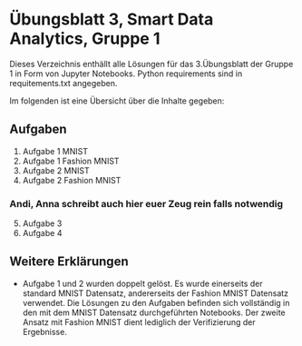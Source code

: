 
# Übungsblatt 3, Smart Data Analytics, Gruppe 1
Dieses Verzeichnis enthällt alle Lösungen für das 3.Übungsblatt der Gruppe 1 in Form von Jupyter Notebooks.
Python requirements sind in requitements.txt angegeben. 


Im folgenden ist eine Übersicht über die Inhalte gegeben:

## Aufgaben
1. Aufgabe 1 MNIST 
2. Aufgabe 1 Fashion MNIST
3. Aufgabe 2 MNIST
4. Aufgabe 2 Fashion MNIST
   
### Andi, Anna schreibt auch hier euer Zeug rein falls notwendig
5. Aufgabe 3
6. Aufgabe 4

## Weitere Erklärungen
- Aufgabe 1 und 2 wurden doppelt gelöst. Es wurde einerseits der standard MNIST Datensatz, andererseits der Fashion MNIST Datensatz verwendet. Die Lösungen zu den Aufgaben befinden sich vollständig in den mit dem MNIST Datensatz durchgeführten Notebooks. Der zweite Ansatz mit Fashion MNIST dient lediglich der Verifizierung der Ergebnisse.


